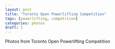 ```yaml
---
layout: post
title: "Toronto Open Powerlifting Competition"
tags: [powerlifting, competition]
categories: photos
draft: 1
---
```


Photos from Toronto Open Powerlifting Competition
